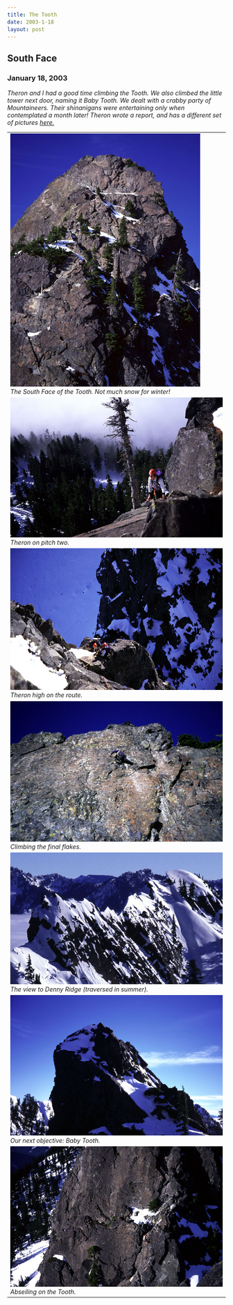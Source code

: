 ```yaml
---
title: The Tooth
date: 2003-1-18
layout: post
---
```


<h2>South Face</h2>
<h3>January 18, 2003</h3>

<i>
Theron and I had a good time climbing the Tooth. We also climbed the little
tower next door, naming it Baby Tooth. We dealt with a crabby party of
Mountaineers. Their shinanigans were entertaining only when
contemplated a month later!
Theron wrote a report, and has a different set of pictures
<a href="http://www.theronwelch.com/mountains/pnw/central/tooth/index.htm">
here.</a> 
</i>




</td>

<td width="30%" valign=top>
<table>
<tr><td>
<a href="images/tooth_overview.jpg"><img src="images/tooth_overview.jpg"></a><br>
<i>The South Face of the Tooth. Not much snow for winter!</i>
</td></tr>
<tr><td>
<a href="images/tooth_thercorner.jpg"><img src="images/tooth_thercorner.jpg"></a><br>
<i>Theron on pitch two.</i>
</td></tr>
<tr><td>
<a href="images/tooth_attheron.jpg"><img src="images/tooth_attheron.jpg"></a><br>
<i>Theron high on the route.</i>
</td></tr>
<tr><td>
<a href="images/tooth_lastpitch.jpg"><img src="images/tooth_lastpitch.jpg"></a><br>
<i>Climbing the final flakes.</i>
</td></tr>
<tr><td>
<a href="images/tooth_dennyridge.jpg"><img src="images/tooth_dennyridge.jpg"></a><br>
<i>The view to Denny Ridge (traversed in summer).</i>
</td></tr>
<tr><td>
<a href="images/tooth_babytooth.jpg"><img src="images/tooth_babytooth.jpg"></a><br>
<i>Our next objective: Baby Tooth.</i>
</td></tr>
<tr><td>
<a href="images/tooth_guyrappel.jpg"><img src="images/tooth_guyrappel.jpg"></a><br>
<i>Abseiling on the Tooth.</i>
